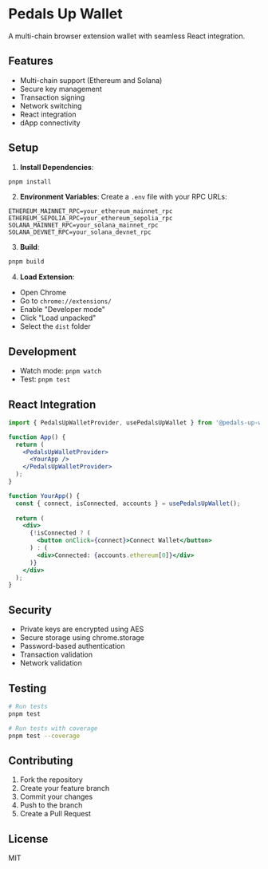 # Pedals Up Wallet

A multi-chain browser extension wallet with seamless React integration.

## Features

- Multi-chain support (Ethereum and Solana)
- Secure key management
- Transaction signing
- Network switching
- React integration
- dApp connectivity

## Setup

1. **Install Dependencies**:
```bash
pnpm install
```

2. **Environment Variables**:
Create a `.env` file with your RPC URLs:
```env
ETHEREUM_MAINNET_RPC=your_ethereum_mainnet_rpc
ETHEREUM_SEPOLIA_RPC=your_ethereum_sepolia_rpc
SOLANA_MAINNET_RPC=your_solana_mainnet_rpc
SOLANA_DEVNET_RPC=your_solana_devnet_rpc
```

3. **Build**:
```bash
pnpm build
```

4. **Load Extension**:
- Open Chrome
- Go to `chrome://extensions/`
- Enable "Developer mode"
- Click "Load unpacked"
- Select the `dist` folder

## Development

- Watch mode: `pnpm watch`
- Test: `pnpm test`

## React Integration

```jsx
import { PedalsUpWalletProvider, usePedalsUpWallet } from '@pedals-up-wallet/react';

function App() {
  return (
    <PedalsUpWalletProvider>
      <YourApp />
    </PedalsUpWalletProvider>
  );
}

function YourApp() {
  const { connect, isConnected, accounts } = usePedalsUpWallet();
  
  return (
    <div>
      {!isConnected ? (
        <button onClick={connect}>Connect Wallet</button>
      ) : (
        <div>Connected: {accounts.ethereum[0]}</div>
      )}
    </div>
  );
}
```

## Security

- Private keys are encrypted using AES
- Secure storage using chrome.storage
- Password-based authentication
- Transaction validation
- Network validation

## Testing

```bash
# Run tests
pnpm test

# Run tests with coverage
pnpm test --coverage
```

## Contributing

1. Fork the repository
2. Create your feature branch
3. Commit your changes
4. Push to the branch
5. Create a Pull Request

## License

MIT 